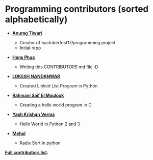 Programming contributors (sorted alphabetically)
============================================


* **[Anurag Tiwari](https://github.com/t2013anurag)**

  * Creator of hactoberfest17/programming project
  * Initial repo


* **[Hans Phua](https://github.com/hansiang93)**

  * Writing this CONTRIBUTORS md file :D


* **[LOKESH NANDANWAR](https://github.com/lokeshkvn)**

  * Created Linked List Program in Python


* **[Rahmani Saif El Moulouk](https://github.com/rsm23)**

  * Creating a hello world program in C


* **[Yash Krishan Verma](https://github.com/stupidly-logical)**

  * Hello World in Python 2 and 3

* **[Mehul](https://github.com/mehulj94)**

  * Radix Sort in python


**[Full contributors list](https://github.com/hacktoberfest17/programming/graphs/contributors).**
